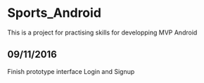 # Sports_Android
This is a project for practising skills for developping MVP Android

<H2>09/11/2016  </H2>
Finish prototype interface Login and Signup
